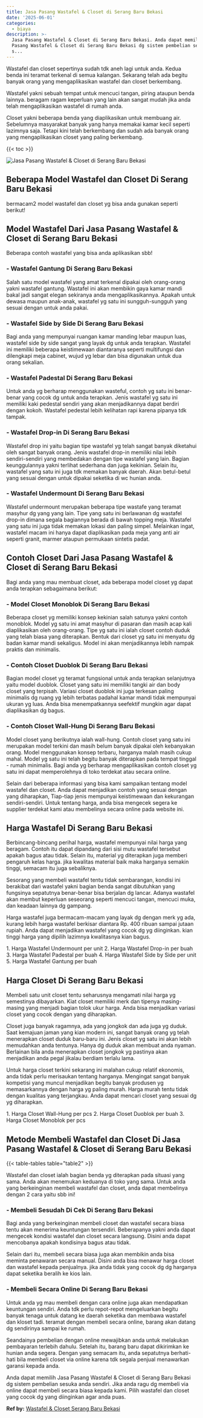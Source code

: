 ```yaml
---
title: Jasa Pasang Wastafel & Closet di Serang Baru Bekasi
date: '2025-06-01'
categories:
  - biaya
description: >-
  Jasa Pasang Wastafel & Closet di Serang Baru Bekasi. Anda dapat memilih Jasa
  Pasang Wastafel & Closet di Serang Baru Bekasi dg sistem pembelian sesuka anda
  s...
---
```


Wastafel dan closet sepertinya sudah tdk aneh lagi untuk anda. Kedua benda ini teramat terkenal di semua kalangan. Sekarang telah ada begitu banyak orang yang mengaplikasikan wastafel dan closet berkembang.

Wastafel yakni sebuah tempat untuk mencuci tangan, piring ataupun benda lainnya. beragam ragam keperluan yang lain akan sangat mudah jika anda telah mengaplikasikan wastafel di rumah anda.

Closet yakni beberapa benda yang diaplikasikan untuk membuang air. Sebelumnya masyarakat banyak yang hanya memakai kamar kecil seperti lazimnya saja. Tetapi kini telah berkembang dan sudah ada banyak orang yang mengaplikasikan closet yang paling berkembang.

{{< toc >}}

![Jasa Pasang Wastafel & Closet di Serang Baru Bekasi](/images/wastafel-closet-murah05.png)

## Beberapa Model Wastafel dan Closet Di Serang Baru Bekasi

bermacam2 model wastafel dan closet yg bisa anda gunakan seperti berikut!

## Model Wastafel Dari Jasa Pasang Wastafel & Closet di Serang Baru Bekasi

Beberapa contoh wastafel yang bisa anda aplikasikan sbb!

### \- Wastafel Gantung Di Serang Baru Bekasi

Salah satu model wastafel yang amat terkenal dipakai oleh orang-orang yakni wastafel gantung. Wastafel ini akan membikin gaya kamar mandi bakal jadi sangat elegan sekiranya anda mengaplikasikannya. Apakah untuk dewasa maupun anak-anak, wastafel yg satu ini sungguh-sungguh yang sesuai dengan untuk anda pakai.

### \- Wastafel Side by Side Di Serang Baru Bekasi

Bagi anda yang mempunyai ruangan kamar manding lebar maupun luas, wastafel side by side sangat yang layak dg untuk anda terapkan. Wastafel ini memiliki beberapa keistimewaan diantaranya seperti multifungsi dan dilengkapi meja cabinet, wujud yg lebar dan bisa digunakan untuk dua orang sekalian.

### \- Wastafel Padestal Di Serang Baru Bekasi

Untuk anda yg berharap menggunakan wasteful, contoh yg satu ini benar-benar yang cocok dg untuk anda terapkan. Jenis wastafel yg satu ini memiliki kaki pedestal sendiri yang akan menjadikannya dapat berdiri dengan kokoh. Wastafel pedestal lebih kelihatan rapi karena pipanya tdk tampak.

### \- Wastafel Drop-in Di Serang Baru Bekasi

Wastafel drop ini yaitu bagian tipe wastafel yg telah sangat banyak diketahui oleh sangat banyak orang. Jenis wastafel drop-in memiliki nilai lebih sendiri-sendiri yang membedakan dengan tipe wastafel yang lain. Bagian keunggulannya yakni terlihat sederhana dan juga kekinian. Selain itu, wastafel yang satu ini juga tdk memakan banyak daerah. Akan betul-betul yang sesuai dengan untuk dipakai seketika di wc hunian anda.

### \- Wastafel Undermount Di Serang Baru Bekasi

Wastafel undermount merupakan beberapa tipe wastafe yang teramat masyhur dg yang yang lain. Tipe yang satu ini berlawanan dg wastafel drop-in dimana segala bagiannya berada di bawah topping meja. Wastafel yang satu ini juga tidak memakan lokasi dan paling simpel. Melainkan ingat, wastafel macam ini hanya dapat diaplikasikan pada meja yang anti air seperti granit, marmer ataupun permukaan sintetis padat.

## Contoh Closet Dari Jasa Pasang Wastafel & Closet di Serang Baru Bekasi

Bagi anda yang mau membuat closet, ada beberapa model closet yg dapat anda terapkan sebagaimana berikut:

### \- Model Closet Monoblok Di Serang Baru Bekasi

Beberapa closet yg memiliki konsep kekinian salah satunya yakni contoh monoblok. Model yg satu ini amat masyhur di pasaran dan masih acap kali diaplikasikan oleh orang-orang. Tipe yg satu ini ialah closet contoh duduk yang telah biasa yang diterapkan. Bentuk dari closet yg satu ini menyatu dg badan kamar mandi sekaligus. Model ini akan menjadikannya lebih nampak praktis dan minimalis.

### \- Contoh Closet Duoblok Di Serang Baru Bekasi

Bagian model closet yg teramat fungsional untuk anda terapkan selanjutnya yaitu model duoblok. Closet yang satu ini memiliki tangki air dan body closet yang terpisah. Variasi closet duoblok ini juga terkesan paling minimalis dg ruang yg lebih terbatas padahal kamar mandi tidak mempunyai ukuran yg luas. Anda bisa menempatkannya seefektif mungkin agar dapat diaplikasikan dg bagus.

### \- Contoh Closet Wall-Hung Di Serang Baru Bekasi

Model closet yang berikutnya ialah wall-hung. Contoh closet yang satu ini merupakan model terkini dan masih belum banyak dipakai oleh kebanyakan orang. Model menggunakan konsep terbaru, harganya malah masih cukup mahal. Model yg satu ini telah begitu banyak diterapkan pada tempat tinggal - rumah minimalis. Bagi anda yg berharap mengaplikasikan contoh closet yg satu ini dapat memperolehnya di toko terdekat atau secara online.

Selain dari beberapa informasi yang bisa kami sampaikan tentang model wastafel dan closet. Anda dapat menjadikan contoh yang sesuai dengan yang diharapkan, Tiap-tiap jenis mempunyai keistimewaan dan kekurangan sendiri-sendiri. Untuk tentang harga, anda bisa mengecek segera ke supplier terdekat kami atau membelinya secara online pada website ini.

## Harga Wastafel Di Serang Baru Bekasi

Berbincang-bincang perihal harga, wastafel mempunyai nilai harga yang beragam. Contoh itu dapat dipandang dari sisi mutu wastafel tersebut apakah bagus atau tidak. Selain itu, material yg diterapkan juga memberi pengaruh kelas harga. jika kwalitas material baik maka harganya semakin tinggi, semacam itu juga sebaliknya.

Sesorang yang membeli wastafel tentu tidak sembarangan, kondisi ini berakibat dari wastafel yakni bagian benda sangat dibutuhkan yang fungsinya sepatutnya benar-benar bisa berjalan dg lancar. Adanya wastafel akan membut keperluan seseorang seperti mencuci tangan, mencuci muka, dan keadaan lainnya dg gampang.

Harga wastafel juga bermacam-macam yang layak dg dengan merk yg ada, kurang lebih harga wastafel berkisar diantara Rp. 400 ribuan sampai jutaan rupiah. Anda dapat menjadikan wastafel yang cocok dg yg diinginkan. kian tinggi harga yang dipilih lazimnya kwalitasnya kian bagus.

1\. Harga Wastafel Undermount per unit 2. Harga Wastafel Drop-in per buah 3. Harga Wastafel Padestal per buah 4. Harga Wastafel Side by Side per unit 5. Harga Wastafel Gantung per buah

## Harga Closet Di Serang Baru Bekasi

Membeli satu unit closet tentu seharusnya mengamati nilai harga yg semestinya dibayarkan. Kiat closet memiliki merk dan tipenya masing-masing yang menjadi bagian tolok ukur harga. Anda bisa menjadikan variasi closet yang cocok dengan yang diharapkan.

Closet juga banyak ragamnya, ada yang jongkok dan ada juga yg duduk. Saat kemajuan jaman yang kian modern ini, sangat banyak orang yg telah menerapkan closet duduk baru-baru ini. Jenis closet yg satu ini akan lebih memudahkan anda tentunya. Hanya dg duduk akan membuat anda nyaman. Berlainan bila anda menerapkan closet jongkok yg pastinya akan menjadikan anda pegal jikalau berdiam terlalu lama.

Untuk harga closet terkini sekarang ini malahan cukup relatif ekonomis, anda tidak perlu merisaukan tentang harganya. Mengingat sangat banyak kompetisi yang muncul menjadikan begitu banyak produsen yg memasarkannya dengan harga yg paling murah. Harga murah tentu tidak dengan kualitas yang terjangkau. Anda dapat mencari closet yang sesuai dg yg diharapkan.

1\. Harga Closet Wall-Hung per pcs 2. Harga Closet Duoblok per buah 3. Harga Closet Monoblok per pcs

## Metode Membeli Wastafel dan Closet Di Jasa Pasang Wastafel & Closet di Serang Baru Bekasi

{{< table-tables table="table2" >}}

Wastafel dan closet ialah bagian benda yg diterapkan pada situasi yang sama. Anda akan menemukan keduanya di toko yang sama. Untuk anda yang berkeinginan membeli wastafel dan closet, anda dapat membelinya dengan 2 cara yaitu sbb ini!

### \- Membeli Sesudah Di Cek Di Serang Baru Bekasi

Bagi anda yang berkeinginan membeli closet dan wastafel secara biasa tentu akan menerima keuntungan tersendiri. Beberapanya yakni anda dapat mengecek kondisi wastafel dan closet secara langsung. Disini anda dapat mencobanya apakah kondisinya bagus atau tidak.

Selain dari itu, membeli secara biasa juga akan membikin anda bisa meminta penawaran secara manual. Disini anda bisa menawar harga closet dan wastafel kepada penjualnya. jika anda tidak yang cocok dg dg harganya dapat seketika beralih ke kios lain.

### \- Membeli Secara Online Di Serang Baru Bekasi

Untuk anda yg mau membeli dengan cara online juga akan mendapatkan keuntungan sendiri. Anda tdk perlu repot-repot mengeluarkan begitu banyak tenaga untuk datang ke daerah seketika dan membawa wastafel dan kloset tadi. teramat dengan membeli secara online, barang akan datang dg sendirinya sampai ke rumah.

Seandainya pembelian dengan online mewajibkan anda untuk melakukan pembayaran terlebih dahulu. Setelah itu, barang baru dapat dikirimkan ke hunian anda segera. Dengan yang semacam itu, anda sepatutnya berhati-hati bila membeli closet via online karena tdk segala penjual menawarkan garansi kepada anda.

Anda dapat memilih Jasa Pasang Wastafel & Closet di Serang Baru Bekasi dg sistem pembelian sesuka anda sendiri. Jika anda ragu dg membeli via online dapat membeli secara biasa kepada kami. Pilih wastafel dan closet yang cocok dg yang diinginkan agar anda puas.

**Ref by:** [Wastafel & Closet Serang Baru Bekasi](https://id.wikipedia.org/wiki/Wastafel)
